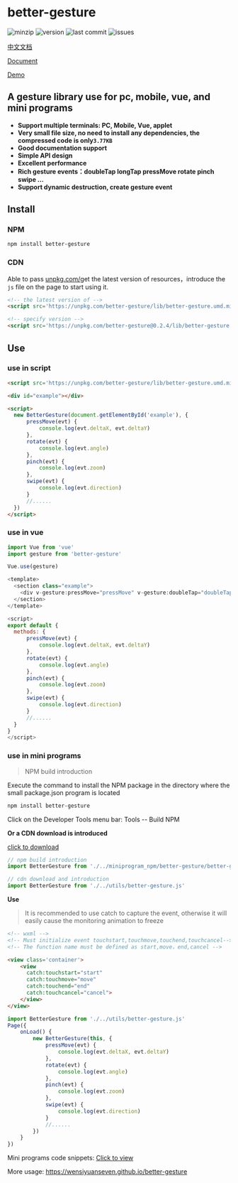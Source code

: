 # better-gesture

 ![minzip](https://img.shields.io/bundlephobia/minzip/better-gesture) ![version](https://img.shields.io/github/package-json/v/wensiyuanseven/better-gesture) ![last commit](https://img.shields.io/github/last-commit/wensiyuanseven/better-gesture)  ![issues](https://img.shields.io/github/issues/wensiyuanseven/better-gesture)

[中文文档](https://github.com/wensiyuanseven/better-gesture/blob/master/README_zh-CN.md)

[Document](https://wensiyuanseven.github.io/better-gesture)

[Demo](https://wensiyuanseven.github.io/better-gesture/demo)

## A gesture library use for pc, mobile, vue, and mini programs

- **Support multiple terminals: PC, Mobile, Vue, applet**
- **Very small file size, no need to install any dependencies, the compressed code is only`3.77KB`**
- **Good documentation support**
- **Simple API design**
- **Excellent performance**
- **Rich gesture events：doubleTap longTap pressMove rotate pinch swipe ...**
- **Support dynamic destruction, create gesture event**

## Install

### NPM

``` sh
npm install better-gesture
```

### CDN

Able to pass [unpkg.com/](https://unpkg.com/)get the latest version of resources，introduce the `js` file on the page to start using it.

``` html
<!-- the latest version of -->
<script src='https://unpkg.com/better-gesture/lib/better-gesture.umd.min.js'></script>

<!-- specify version -->
<script src='https://unpkg.com/better-gesture@0.2.4/lib/better-gesture.umd.min.js'></script>
```

## Use

### use in script

``` html
<script src='https://unpkg.com/better-gesture/lib/better-gesture.umd.min.js'></script>
```

``` html
<div id="example"></div>

<script>
  new BetterGesture(document.getElementById('example'), {
      pressMove(evt) {
          console.log(evt.deltaX, evt.deltaY)
      },
      rotate(evt) {
          console.log(evt.angle)
      },
      pinch(evt) {
          console.log(evt.zoom)
      },
      swipe(evt) {
          console.log(evt.direction)
      }
      //......
  })
</script>
```

### use in vue

```js
import Vue from 'vue'
import gesture from 'better-gesture'

Vue.use(gesture)
```

```js
<template>
  <section class="example">
    <div v-gesture:pressMove="pressMove" v-gesture:doubleTap="doubleTap"> </div>
  </section>
</template>

<script>
export default {
  methods: {
      pressMove(evt) {
          console.log(evt.deltaX, evt.deltaY)
      },
      rotate(evt) {
          console.log(evt.angle)
      },
      pinch(evt) {
          console.log(evt.zoom)
      },
      swipe(evt) {
          console.log(evt.direction)
      }
      //......
  }
}
</script>

```

### use in mini programs

> NPM build introduction

Execute the command to install the NPM package in the directory where the small package.json program is located

 ``` sh
npm install better-gesture
```
>
Click on the Developer Tools menu bar: Tools -- Build NPM

**Or a CDN download is introduced**

[click to download](https://unpkg.com/better-gesture/lib/better-gesture.umd.min.js)

```js
// npm build introduction
import BetterGesture from './../miniprogram_npm/better-gesture/better-gesture.umd.min.js'

// cdn download and introduction
import BetterGesture from './../utils/better-gesture.js'
```

**Use**

> It is recommended to use catch to capture the event, otherwise it will easily cause the monitoring animation to freeze

``` html
<!-- wxml -->
<!-- Must initialize event touchstart,touchmove,touchend,touchcancel-->
<!-- The function name must be defined as start,move，end,cancel -->

<view class='container'>
    <view
      catch:touchstart="start"
      catch:touchmove="move"
      catch:touchend="end"
      catch:touchcancel="cancel">
    </view>
</view>
```

```js
import BetterGesture from './../utils/better-gesture.js'
Page({
    onLoad() {
        new BetterGesture(this, {
            pressMove(evt) {
                console.log(evt.deltaX, evt.deltaY)
            },
            rotate(evt) {
                console.log(evt.angle)
            },
            pinch(evt) {
                console.log(evt.zoom)
            },
            swipe(evt) {
                console.log(evt.direction)
            }
            //......
        })
    }
})
```

Mini programs code snippets: [Click to view](https://developers.weixin.qq.com/s/vAQ2mRmd7wj9)

More usage: <https://wensiyuanseven.github.io/better-gesture>
